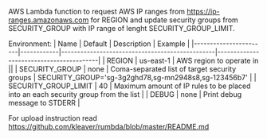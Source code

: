 AWS Lambda function to request AWS IP ranges from https://ip-ranges.amazonaws.com
for REGION and update security groups from SECURITY_GROUP
with IP range of lenght SECURITY_GROUP_LIMIT.

Environment:
| Name                  | Default    | Description                                    | Example                                 |
|-----------------------|------------|------------------------------------------------|-----------------------------------------|
| REGION                | us-east-1  | AWS region to operate in ||
| SECURITY_GROUP        | none       | Coma-separated list of target security groups  | SECURITY_GROUP='sg-3g2ghd78,sg-mn2948s8,sg-123456b7' |
| SECURITY_GROUP_LIMIT  | 40         | Maximum amount of IP rules to be placed into an each security group from the list |
| DEBUG                 | none       | Print debug message to STDERR |

For upload instruction read https://github.com/kleaver/rumbda/blob/master/README.md
